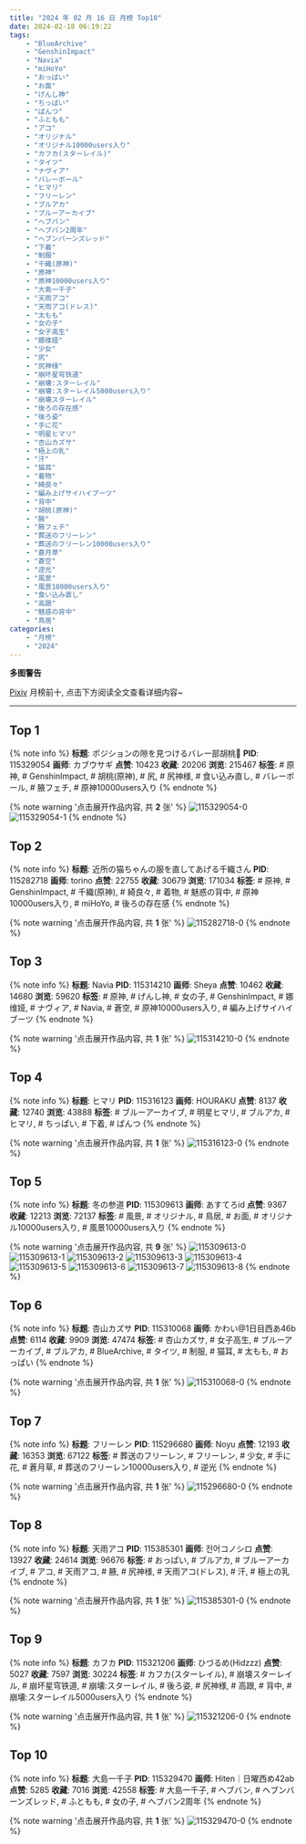 ```yaml
---
title: "2024 年 02 月 16 日 月榜 Top10"
date: 2024-02-18 06:19:22
tags:
    - "BlueArchive"
    - "GenshinImpact"
    - "Navia"
    - "miHoYo"
    - "おっぱい"
    - "お面"
    - "げんし神"
    - "ちっぱい"
    - "ぱんつ"
    - "ふともも"
    - "アコ"
    - "オリジナル"
    - "オリジナル10000users入り"
    - "カフカ(スターレイル)"
    - "タイツ"
    - "ナヴィア"
    - "バレーボール"
    - "ヒマリ"
    - "フリーレン"
    - "ブルアカ"
    - "ブルーアーカイブ"
    - "ヘブバン"
    - "ヘブバン2周年"
    - "ヘブンバーンズレッド"
    - "下着"
    - "制服"
    - "千織(原神)"
    - "原神"
    - "原神10000users入り"
    - "大島一千子"
    - "天雨アコ"
    - "天雨アコ(ドレス)"
    - "太もも"
    - "女の子"
    - "女子高生"
    - "娜维娅"
    - "少女"
    - "尻"
    - "尻神様"
    - "崩坏星穹铁道"
    - "崩壊:スターレイル"
    - "崩壊:スターレイル5000users入り"
    - "崩壊スターレイル"
    - "後ろの存在感"
    - "後ろ姿"
    - "手に花"
    - "明星ヒマリ"
    - "杏山カズサ"
    - "極上の乳"
    - "汗"
    - "猫耳"
    - "着物"
    - "綺良々"
    - "編み上げサイハイブーツ"
    - "背中"
    - "胡桃(原神)"
    - "腋"
    - "腋フェチ"
    - "葬送のフリーレン"
    - "葬送のフリーレン10000users入り"
    - "蒼月草"
    - "蒼空"
    - "逆光"
    - "風景"
    - "風景10000users入り"
    - "食い込み直し"
    - "高跟"
    - "魅惑の背中"
    - "鳥居"
categories:
    - "月榜"
    - "2024"
---
```


<i class="fa fa-triangle-exclamation"></i>**多图警告**<i class="fa fa-triangle-exclamation"></i>

[Pixiv](https://www.pixiv.net/) 月榜前十, 点击下方阅读全文查看详细内容~

<!-- more -->

---

## Top 1

{% note info %}
**标题**: ポジションの隙を見つけるバレー部胡桃🏐
**PID**: 115329054 **画师**: カブウサギ
**点赞**: 10423 **收藏**: 20206 **浏览**: 215467
**标签**: # 原神, # GenshinImpact, # 胡桃(原神), # 尻, # 尻神様, # 食い込み直し, # バレーボール, # 腋フェチ, # 原神10000users入り
{% endnote %}

{% note warning '点击展开作品内容, 共 **2** 张' %}
![115329054-0](https://i.pixiv.re/img-original/img/2024/01/20/18/42/46/115329054_p0.png)
![115329054-1](https://i.pixiv.re/img-original/img/2024/01/20/18/42/46/115329054_p1.png)
{% endnote %}

## Top 2

{% note info %}
**标题**: 近所の猫ちゃんの服を直してあげる千織さん
**PID**: 115282718 **画师**: torino
**点赞**: 22755 **收藏**: 30679 **浏览**: 171034
**标签**: # 原神, # GenshinImpact, # 千織(原神), # 綺良々, # 着物, # 魅惑の背中, # 原神10000users入り, # miHoYo, # 後ろの存在感
{% endnote %}

{% note warning '点击展开作品内容, 共 **1** 张' %}
![115282718-0](https://i.pixiv.re/img-original/img/2024/01/19/00/00/41/115282718_p0.jpg)
{% endnote %}

## Top 3

{% note info %}
**标题**: Navia
**PID**: 115314210 **画师**: Sheya
**点赞**: 10462 **收藏**: 14680 **浏览**: 59620
**标签**: # 原神, # げんし神, # 女の子, # GenshinImpact, # 娜维娅, # ナヴィア, # Navia, # 蒼空, # 原神10000users入り, # 編み上げサイハイブーツ
{% endnote %}

{% note warning '点击展开作品内容, 共 **1** 张' %}
![115314210-0](https://i.pixiv.re/img-original/img/2024/01/20/04/04/51/115314210_p0.jpg)
{% endnote %}

## Top 4

{% note info %}
**标题**: ヒマリ
**PID**: 115316123 **画师**: HOURAKU
**点赞**: 8137 **收藏**: 12740 **浏览**: 43888
**标签**: # ブルーアーカイブ, # 明星ヒマリ, # ブルアカ, # ヒマリ, # ちっぱい, # 下着, # ぱんつ
{% endnote %}

{% note warning '点击展开作品内容, 共 **1** 张' %}
![115316123-0](https://i.pixiv.re/img-original/img/2024/01/20/07/00/01/115316123_p0.jpg)
{% endnote %}

## Top 5

{% note info %}
**标题**: 冬の参道
**PID**: 115309613 **画师**: あすてろid
**点赞**: 9367 **收藏**: 12213 **浏览**: 72137
**标签**: # 風景, # オリジナル, # 鳥居, # お面, # オリジナル10000users入り, # 風景10000users入り
{% endnote %}

{% note warning '点击展开作品内容, 共 **9** 张' %}
![115309613-0](https://i.pixiv.re/img-original/img/2024/01/20/00/05/54/115309613_p0.png)
![115309613-1](https://i.pixiv.re/img-original/img/2024/01/20/00/05/54/115309613_p1.png)
![115309613-2](https://i.pixiv.re/img-original/img/2024/01/20/00/05/54/115309613_p2.png)
![115309613-3](https://i.pixiv.re/img-original/img/2024/01/20/00/05/54/115309613_p3.png)
![115309613-4](https://i.pixiv.re/img-original/img/2024/01/20/00/05/54/115309613_p4.png)
![115309613-5](https://i.pixiv.re/img-original/img/2024/01/20/00/05/54/115309613_p5.png)
![115309613-6](https://i.pixiv.re/img-original/img/2024/01/20/00/05/54/115309613_p6.png)
![115309613-7](https://i.pixiv.re/img-original/img/2024/01/20/00/05/54/115309613_p7.png)
![115309613-8](https://i.pixiv.re/img-original/img/2024/01/20/00/05/54/115309613_p8.png)
{% endnote %}

## Top 6

{% note info %}
**标题**: 杏山カズサ
**PID**: 115310068 **画师**: かわい@1日目西あ46b
**点赞**: 6114 **收藏**: 9909 **浏览**: 47474
**标签**: # 杏山カズサ, # 女子高生, # ブルーアーカイブ, # ブルアカ, # BlueArchive, # タイツ, # 制服, # 猫耳, # 太もも, # おっぱい
{% endnote %}

{% note warning '点击展开作品内容, 共 **1** 张' %}
![115310068-0](https://i.pixiv.re/img-original/img/2024/01/20/00/19/52/115310068_p0.jpg)
{% endnote %}

## Top 7

{% note info %}
**标题**: フリーレン
**PID**: 115296680 **画师**: Noyu
**点赞**: 12193 **收藏**: 16353 **浏览**: 67122
**标签**: # 葬送のフリーレン, # フリーレン, # 少女, # 手に花, # 蒼月草, # 葬送のフリーレン10000users入り, # 逆光
{% endnote %}

{% note warning '点击展开作品内容, 共 **1** 张' %}
![115296680-0](https://i.pixiv.re/img-original/img/2024/01/19/16/35/08/115296680_p0.jpg)
{% endnote %}

## Top 8

{% note info %}
**标题**: 天雨アコ
**PID**: 115385301 **画师**: 전어コノシロ
**点赞**: 13927 **收藏**: 24614 **浏览**: 96676
**标签**: # おっぱい, # ブルアカ, # ブルーアーカイブ, # アコ, # 天雨アコ, # 腋, # 尻神様, # 天雨アコ(ドレス), # 汗, # 極上の乳
{% endnote %}

{% note warning '点击展开作品内容, 共 **1** 张' %}
![115385301-0](https://i.pixiv.re/img-original/img/2024/01/22/13/18/26/115385301_p0.png)
{% endnote %}

## Top 9

{% note info %}
**标题**: カフカ
**PID**: 115321206 **画师**: ひづるめ(Hidzzz)
**点赞**: 5027 **收藏**: 7597 **浏览**: 30224
**标签**: # カフカ(スターレイル), # 崩壊スターレイル, # 崩坏星穹铁道, # 崩壊:スターレイル, # 後ろ姿, # 尻神様, # 高跟, # 背中, # 崩壊:スターレイル5000users入り
{% endnote %}

{% note warning '点击展开作品内容, 共 **1** 张' %}
![115321206-0](https://i.pixiv.re/img-original/img/2024/01/20/12/26/20/115321206_p0.jpg)
{% endnote %}

## Top 10

{% note info %}
**标题**: 大島一千子
**PID**: 115329470 **画师**: Hiten｜日曜西め42ab
**点赞**: 5285 **收藏**: 7016 **浏览**: 42558
**标签**: # 大島一千子, # ヘブバン, # ヘブンバーンズレッド, # ふともも, # 女の子, # ヘブバン2周年
{% endnote %}

{% note warning '点击展开作品内容, 共 **1** 张' %}
![115329470-0](https://i.pixiv.re/img-original/img/2024/01/20/19/00/01/115329470_p0.png)
{% endnote %}
